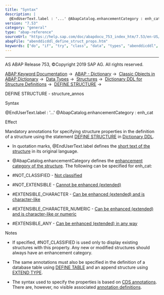```yaml
---
title: "Syntax"
description: |
  @EndUserText.label : '...' @AbapCatalog.enhancementCategory : enh_cat Effect Mandatory annotations for specifying structure properties in the definition of a structure using the statement DEFINE STRUCTURE(https://help.sap.com/doc/abapdocu_753_index_htm/7.53/en-US/abenddicddl_define_structure.htm)
version: "7.53"
category: "general"
type: "abap-reference"
sourceUrl: "https://help.sap.com/doc/abapdocu_753_index_htm/7.53/en-US/abenddicddl_define_struct_props.htm"
abapFile: "abenddicddl_define_struct_props.htm"
keywords: ["do", "if", "try", "class", "data", "types", "abenddicddl", "define", "struct", "props"]
---
```


* * *

AS ABAP Release 753, ©Copyright 2019 SAP AG. All rights reserved.

[ABAP Keyword Documentation](https://help.sap.com/doc/abapdocu_753_index_htm/7.53/en-US/abenabap.htm) →  [ABAP - Dictionary](https://help.sap.com/doc/abapdocu_753_index_htm/7.53/en-US/abenabap_dictionary.htm) →  [Classic Objects in ABAP Dictionary](https://help.sap.com/doc/abapdocu_753_index_htm/7.53/en-US/abenddic_classical_objects.htm) →  [Data Types](https://help.sap.com/doc/abapdocu_753_index_htm/7.53/en-US/abenddic_data_types.htm) →  [Structures](https://help.sap.com/doc/abapdocu_753_index_htm/7.53/en-US/abenddic_structures.htm) →  [Dictionary DDL for Structure Definitions](https://help.sap.com/doc/abapdocu_753_index_htm/7.53/en-US/abenddic_define_structure.htm) →  [DEFINE STRUCTURE](https://help.sap.com/doc/abapdocu_753_index_htm/7.53/en-US/abenddicddl_define_structure.htm) → 

DEFINE STRUCTURE - structure\_annos

Syntax

@EndUserText.label : '...'
@AbapCatalog.enhancementCategory : enh\_cat

Effect

Mandatory annotations for specifying structure properties in the definition of a structure using the statement [DEFINE STRUCTURE](https://help.sap.com/doc/abapdocu_753_index_htm/7.53/en-US/abenddicddl_define_structure.htm) in [Dictionary DDL](https://help.sap.com/doc/abapdocu_753_index_htm/7.53/en-US/abendictionary_ddl_glosry.htm "Glossary Entry").

-   In quotation marks, @EndUserText.label defines the [short text of the structure](https://help.sap.com/doc/abapdocu_753_index_htm/7.53/en-US/abenddic_structures_sema.htm) in its original language.

-   @AbapCatalog.enhancementCategory defines the [enhancement category of the structure](https://help.sap.com/doc/abapdocu_753_index_htm/7.53/en-US/abenddic_structures_enh_cat.htm). The following can be specified for enh\_cat:

-   #NOT\_CLASSIFIED - [Not classified](https://help.sap.com/doc/abapdocu_753_index_htm/7.53/en-US/abenddic_structures_enh_cat.htm)

-   #NOT\_EXTENSIBLE - [Cannot be enhanced (extended)](https://help.sap.com/doc/abapdocu_753_index_htm/7.53/en-US/abenddic_structures_enh_cat.htm)

-   #EXTENSIBLE\_CHARACTER - [Can be enhanced (extended) and is character-like](https://help.sap.com/doc/abapdocu_753_index_htm/7.53/en-US/abenddic_structures_enh_cat.htm)

-   #EXTENSIBLE\_CHARACTER\_NUMERIC - [Can be enhanced (extended) and is character-like or numeric](https://help.sap.com/doc/abapdocu_753_index_htm/7.53/en-US/abenddic_structures_enh_cat.htm)

-   #EXTENSIBLE\_ANY - [Can be enhanced (extended) in any way](https://help.sap.com/doc/abapdocu_753_index_htm/7.53/en-US/abenddic_structures_enh_cat.htm)

Notes

-   If specified, #NOT\_CLASSIFIED is used only to display existing structures with this property. Any new or modified structures should always have an enhancement category.

-   The same annotations must also be specified in the definition of a database table using [DEFINE TABLE](https://help.sap.com/doc/abapdocu_753_index_htm/7.53/en-US/abenddicddl_define_table.htm) and an append structure using [EXTEND TYPE](https://help.sap.com/doc/abapdocu_753_index_htm/7.53/en-US/abenddicddl_extend_type.htm).

-   The syntax used to specify the properties is based on [CDS annotations](https://help.sap.com/doc/abapdocu_753_index_htm/7.53/en-US/abencds_annotation_glosry.htm "Glossary Entry"). There are, however, no visible associated [annotation definitions](https://help.sap.com/doc/abapdocu_753_index_htm/7.53/en-US/abencds_anno_definition_glosry.htm "Glossary Entry").